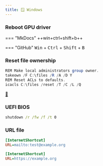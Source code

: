 ```yaml
---
title: 🪟 Windows
---
```


### Reboot GPU driver

=== "MkDocs"
    ++win+ctrl+shift+b++

=== "GitHub"
    <kbd>Win</kbd> + <kbd>Ctrl</kbd> + <kbd>Shift</kbd> + <kbd>B</kbd>

### Reset file ownership

```powershell
REM Make local administrators group owner.
takeown /F C:\files /R /A /D Y
REM Reset ACLs to defaults.
icacls C:\files /reset /T /C /L /Q
```

[🔗](https://superuser.com/a/813881/733209)

### UEFI BIOS

```bat
shutdown /r /fw /f /t 0
```

### URL file

```ini title="email.url"
[InternetShortcut]
URL=mailto:test@example.org
```

```ini title="example.url"
[InternetShortcut]
URL=https://example.org
```
